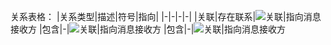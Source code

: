 关系表格：
|关系类型|描述|符号|指向|
|-|-|-|-|
|关联|存在联系|![关联](https://i.loli.net/2019/10/09/eU6AGjBVJFxOot4.png)|指向消息接收方
|包含|-|![关联](https://i.loli.net/2019/10/09/wY2N5UFM68dcuZC.png)|指向消息接收方
|包含|-|![关联](https://i.loli.net/2019/10/09/wY2N5UFM68dcuZC.png)|指向消息接收方